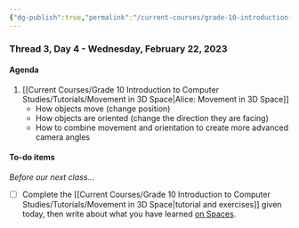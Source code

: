 ```yaml
---
{"dg-publish":true,"permalink":"/current-courses/grade-10-introduction-to-computer-studies/section-1/thread-3/day-4/","dgHomeLink":false}
---
```


### Thread 3, Day 4 - Wednesday, February 22, 2023
#### Agenda

1. [[Current Courses/Grade 10 Introduction to Computer Studies/Tutorials/Movement in 3D Space|Alice: Movement in 3D Space]]
	- How objects move (change position)
	- How objects are oriented (change the direction they are facing)
	- How to combine movement and orientation to create more advanced camera angles

#### To-do items
*Before our next class...*

- [ ] Complete the [[Current Courses/Grade 10 Introduction to Computer Studies/Tutorials/Movement in 3D Space|tutorial and exercises]] given today, then write about what you have learned [on Spaces](https://ca.spacesedu.com/).